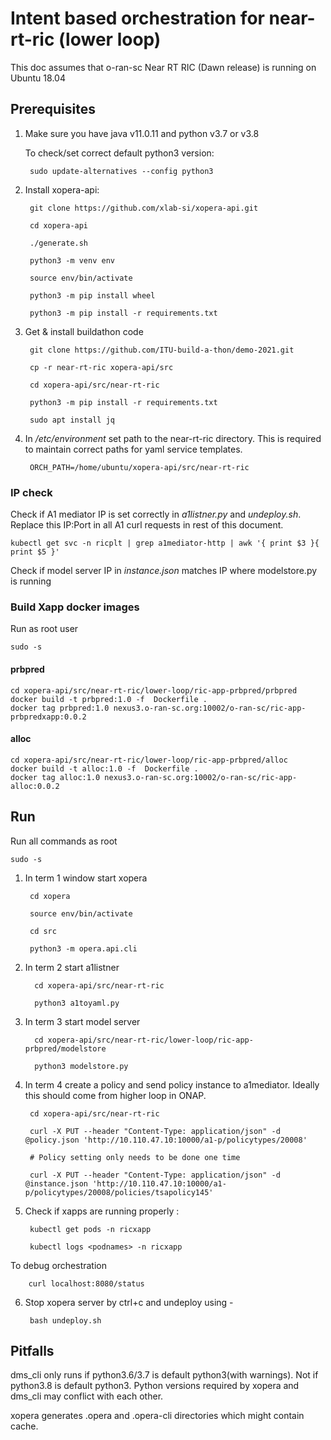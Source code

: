 # Intent based orchestration for near-rt-ric (lower loop)
This doc assumes that o-ran-sc Near RT RIC (Dawn release) is running on Ubuntu 18.04

## Prerequisites
1. Make sure you have java v11.0.11 and python v3.7 or v3.8

    To check/set correct default python3 version:

        sudo update-alternatives --config python3

2. Install xopera-api:


        git clone https://github.com/xlab-si/xopera-api.git

        cd xopera-api

        ./generate.sh

        python3 -m venv env

        source env/bin/activate

        python3 -m pip install wheel

        python3 -m pip install -r requirements.txt


3. Get & install buildathon code 

        git clone https://github.com/ITU-build-a-thon/demo-2021.git

        cp -r near-rt-ric xopera-api/src

        cd xopera-api/src/near-rt-ric

        python3 -m pip install -r requirements.txt

        sudo apt install jq 

4. In */etc/environment* set path to the near-rt-ric directory. This is required to maintain correct paths for yaml service templates.

        ORCH_PATH=/home/ubuntu/xopera-api/src/near-rt-ric


### IP check
Check if A1 mediator IP is set correctly in *a1listner.py* and *undeploy.sh*. Replace this IP:Port in all A1 curl requests in rest of this document.

`kubectl get svc -n ricplt | grep a1mediator-http | awk '{ print $3 }{ print $5 }'`

Check if model server IP in *instance.json* matches IP where modelstore.py is running

### Build Xapp docker images
Run as root user

`sudo -s`

#### prbpred
```
cd xopera-api/src/near-rt-ric/lower-loop/ric-app-prbpred/prbpred
docker build -t prbpred:1.0 -f  Dockerfile .
docker tag prbpred:1.0 nexus3.o-ran-sc.org:10002/o-ran-sc/ric-app-prbpredxapp:0.0.2
```

#### alloc
```
cd xopera-api/src/near-rt-ric/lower-loop/ric-app-prbpred/alloc
docker build -t alloc:1.0 -f  Dockerfile .
docker tag alloc:1.0 nexus3.o-ran-sc.org:10002/o-ran-sc/ric-app-alloc:0.0.2
```


## Run

Run all commands as root 

`sudo -s`

1. In term 1 window start xopera 
        
        cd xopera
        
        source env/bin/activate 
        
        cd src

        python3 -m opera.api.cli

2. In term 2 start a1listner

         cd xopera-api/src/near-rt-ric

         python3 a1toyaml.py

3. In term 3 start model server
 
         cd xopera-api/src/near-rt-ric/lower-loop/ric-app-prbpred/modelstore

         python3 modelstore.py


4. In term 4 create a policy and send policy instance to a1mediator.  Ideally this should come from higher loop in ONAP. 

        cd xopera-api/src/near-rt-ric

        curl -X PUT --header "Content-Type: application/json" -d @policy.json 'http://10.110.47.10:10000/a1-p/policytypes/20008'

        # Policy setting only needs to be done one time

        curl -X PUT --header "Content-Type: application/json" -d @instance.json 'http://10.110.47.10:10000/a1-p/policytypes/20008/policies/tsapolicy145'

5. Check if xapps are running properly :

        kubectl get pods -n ricxapp

        kubectl logs <podnames> -n ricxapp

To debug orchestration

        curl localhost:8080/status

6. Stop xopera server by ctrl+c and undeploy using -

        bash undeploy.sh


## Pitfalls

dms_cli only runs if python3.6/3.7 is default python3(with warnings). Not if python3.8 is default python3. Python versions required by xopera and dms_cli may conflict with each other.

xopera generates .opera and .opera-cli directories which might contain cache. 

